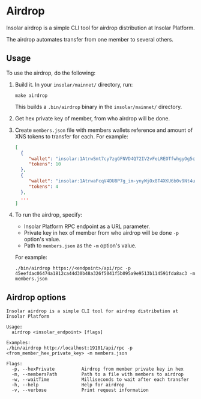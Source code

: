 # Airdrop

Insolar airdrop is a simple CLI tool for airdrop distribution at Insolar Platform.

The airdrop automates transfer from one member to several others.


## Usage

To use the airdrop, do the following:

1. Build it. In your `insolar/mainnet/` directory, run:

   ```console
   make airdrop
   ```
   
   This builds a `.bin/airdrop` binary in the `insolar/mainnet/` directory.

2. Get hex private key of member, from who airdrop will be done.
   
3. Create `members.json` file with members wallets reference and amount of XNS tokens to transfer for each.
   For example:

   ```json
   [
     {
        "wallet": "insolar:1AtrwSmt7cy7zgGFNVD4Q72IV2vFeLREOTfwhgyOg5cc",
        "tokens": 10
     },
     {
        "wallet": "insolar:1AtrwaFcqV4DU8P7g_im-ynyWjOx8T4XKU6b0v9Nt4uc",
        "tokens": 4
     },
     ...
   ]
   ```
   
4. To run the airdrop, specify:
 
   - Insolar Platform RPC endpoint as a URL parameter.
   - Private key in hex of member from who airdrop will be done `-p` option's value.
   - Path to `members.json` as the `-m` option's value.
   
   For example:

   ```console
   ./bin/airdrop https://<endpoint>/api/rpc -p 45eefdac06474a1812ca44d30b48a326f5041f5b095a9e9513b114591fda8ac3 -m members.json 
   ```

## Airdrop options

    Insolar airdrop is a simple CLI tool for airdrop distribution at Insolar Platform
    
    Usage:
      airdrop <insolar_endpoint> [flags]
    
    Examples:
    ./bin/airdrop http://localhost:19101/api/rpc -p <from_member_hex_private_key> -m members.json 
    
    Flags:
      -p, --hexPrivate          Airdrop from member private key in hex
      -m, --membersPath         Path to a file with members to airdrop
      -w, --waitTime            Milliseconds to wait after each transfer
      -h, --help                Help for airdrop
      -v, --verbose             Print request information
